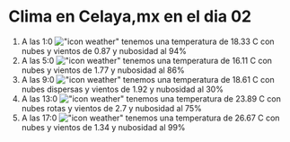# Clima en Celaya,mx en el dia 02

1. A las 1:0 !["icon weather"](http://openweathermap.org/img/w/04n.png) tenemos una temperatura de 18.33 C con nubes y  vientos de 0.87 y nubosidad al 94%
1. A las 5:0 !["icon weather"](http://openweathermap.org/img/w/04n.png) tenemos una temperatura de 16.11 C con nubes y  vientos de 1.77 y nubosidad al 86%
1. A las 9:0 !["icon weather"](http://openweathermap.org/img/w/03d.png) tenemos una temperatura de 18.61 C con nubes dispersas y  vientos de 1.92 y nubosidad al 30%
1. A las 13:0 !["icon weather"](http://openweathermap.org/img/w/04d.png) tenemos una temperatura de 23.89 C con nubes rotas y  vientos de 2.7 y nubosidad al 75%
1. A las 17:0 !["icon weather"](http://openweathermap.org/img/w/04d.png) tenemos una temperatura de 26.67 C con nubes y  vientos de 1.34 y nubosidad al 99%
